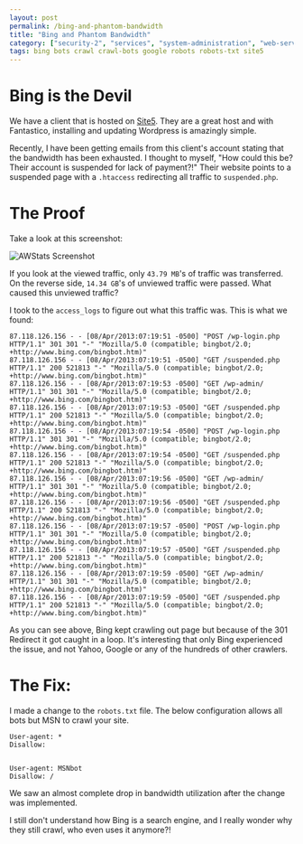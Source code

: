 ```yaml
---
layout: post
permalink: /bing-and-phantom-bandwidth
title: "Bing and Phantom Bandwidth"
category: ["security-2", "services", "system-administration", "web-servers"]
tags: bing bots crawl crawl-bots google robots robots-txt site5
---
```

# Bing is the Devil

We have a client that is hosted on [Site5](http://www.site5.com/in.php?id=22285). They are a great host and with Fantastico, installing and updating Wordpress is amazingly simple.

Recently, I have been getting emails from this client's account stating that the bandwidth has been exhausted. I thought to myself, "How could this be? Their account is suspended for lack of payment?!" Their website points to a suspended page with a `.htaccess` redirecting all traffic to `suspended.php`.

# The Proof

Take a look at this screenshot:

![AWStats Screenshot](http://www.highonphp.com/v3/wp-content/uploads/2013/04/attacked_by_bing-e1365445411461.jpg)

If you look at the viewed traffic, only `43.79 MB`'s of traffic was transferred. On the reverse side, `14.34 GB`'s of unviewed traffic were passed. What caused this unviewed traffic?

I took to the `access_logs` to figure out what this traffic was. This is what we found:

    87.118.126.156 - - [08/Apr/2013:07:19:51 -0500] "POST /wp-login.php HTTP/1.1" 301 301 "-" "Mozilla/5.0 (compatible; bingbot/2.0; +http://www.bing.com/bingbot.htm)"
    87.118.126.156 - - [08/Apr/2013:07:19:51 -0500] "GET /suspended.php HTTP/1.1" 200 521813 "-" "Mozilla/5.0 (compatible; bingbot/2.0; +http://www.bing.com/bingbot.htm)"
    87.118.126.156 - - [08/Apr/2013:07:19:53 -0500] "GET /wp-admin/ HTTP/1.1" 301 301 "-" "Mozilla/5.0 (compatible; bingbot/2.0; +http://www.bing.com/bingbot.htm)"
    87.118.126.156 - - [08/Apr/2013:07:19:53 -0500] "GET /suspended.php HTTP/1.1" 200 521813 "-" "Mozilla/5.0 (compatible; bingbot/2.0; +http://www.bing.com/bingbot.htm)"
    87.118.126.156 - - [08/Apr/2013:07:19:54 -0500] "POST /wp-login.php HTTP/1.1" 301 301 "-" "Mozilla/5.0 (compatible; bingbot/2.0; +http://www.bing.com/bingbot.htm)"
    87.118.126.156 - - [08/Apr/2013:07:19:54 -0500] "GET /suspended.php HTTP/1.1" 200 521813 "-" "Mozilla/5.0 (compatible; bingbot/2.0; +http://www.bing.com/bingbot.htm)"
    87.118.126.156 - - [08/Apr/2013:07:19:56 -0500] "GET /wp-admin/ HTTP/1.1" 301 301 "-" "Mozilla/5.0 (compatible; bingbot/2.0; +http://www.bing.com/bingbot.htm)"
    87.118.126.156 - - [08/Apr/2013:07:19:56 -0500] "GET /suspended.php HTTP/1.1" 200 521813 "-" "Mozilla/5.0 (compatible; bingbot/2.0; +http://www.bing.com/bingbot.htm)"
    87.118.126.156 - - [08/Apr/2013:07:19:57 -0500] "POST /wp-login.php HTTP/1.1" 301 301 "-" "Mozilla/5.0 (compatible; bingbot/2.0; +http://www.bing.com/bingbot.htm)"
    87.118.126.156 - - [08/Apr/2013:07:19:57 -0500] "GET /suspended.php HTTP/1.1" 200 521813 "-" "Mozilla/5.0 (compatible; bingbot/2.0; +http://www.bing.com/bingbot.htm)"
    87.118.126.156 - - [08/Apr/2013:07:19:59 -0500] "GET /wp-admin/ HTTP/1.1" 301 301 "-" "Mozilla/5.0 (compatible; bingbot/2.0; +http://www.bing.com/bingbot.htm)"
    87.118.126.156 - - [08/Apr/2013:07:19:59 -0500] "GET /suspended.php HTTP/1.1" 200 521813 "-" "Mozilla/5.0 (compatible; bingbot/2.0; +http://www.bing.com/bingbot.htm)"

As you can see above, Bing kept crawling out page but because of the 301 Redirect it got caught in a loop. It's interesting that only Bing experienced the issue, and not Yahoo, Google or any of the hundreds of other crawlers.

# The Fix:

I made a change to the `robots.txt` file. The below configuration allows all bots but MSN to crawl your site.

    User-agent: *
    Disallow:
    
    
    User-agent: MSNbot
    Disallow: /

We saw an almost complete drop in bandwidth utilization after the change was implemented.

I still don't understand how Bing is a search engine, and I really wonder why they still crawl, who even uses it anymore?!

